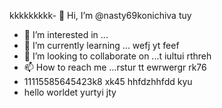 kkkkkkkkk- 👋 Hi, I’m @nasty69konichiva tuy
- 👀 I’m interested in ...
- 🌱 I’m currently learning ... wefj yt
feef
- 💞️ I’m looking to collaborate on ...t iultui rthreh
- 📫 How to reach me ...rstur tt ewrwergr rk76
- 11115585645423k8 xk45 hhfdzhhfdd kyu
- hello worldet yurtyi
jty
<!---
nasty69konichiva/nasty69konichiva is a ✨ special ✨ repository because its `README.md` (this file) appears on your GitHub profile.
You can click the Preview link to take a look at your changes.
--->
